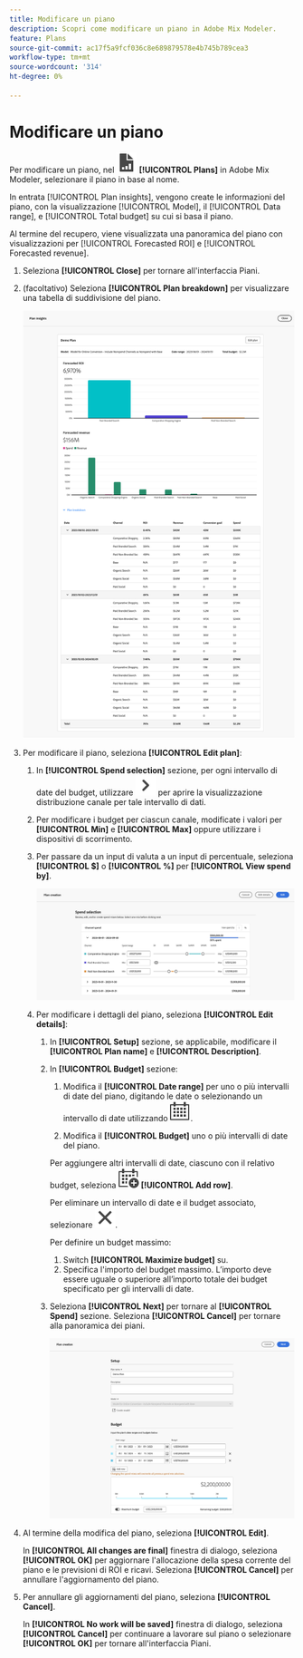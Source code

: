 ```yaml
---
title: Modificare un piano
description: Scopri come modificare un piano in Adobe Mix Modeler.
feature: Plans
source-git-commit: ac17f5a9fcf036c8e689879578e4b745b789cea3
workflow-type: tm+mt
source-wordcount: '314'
ht-degree: 0%

---
```



# Modificare un piano

Per modificare un piano, nel ![PLan](../assets/icons/FileChart.svg) **[!UICONTROL Plans]** in Adobe Mix Modeler, selezionare il piano in base al nome.

In entrata [!UICONTROL Plan insights], vengono create le informazioni del piano, con la visualizzazione [!UICONTROL Model], il [!UICONTROL Data range], e [!UICONTROL Total budget] su cui si basa il piano.

Al termine del recupero, viene visualizzata una panoramica del piano con visualizzazioni per [!UICONTROL Forecasted ROI] e [!UICONTROL Forecasted revenue].

1. Seleziona **[!UICONTROL Close]** per tornare all&#39;interfaccia Piani.

1. (facoltativo) Seleziona **[!UICONTROL Plan breakdown]** per visualizzare una tabella di suddivisione del piano.

   ![Panoramica di un piano](../assets/overview-plan.png)

1. Per modificare il piano, seleziona **[!UICONTROL Edit plan]**:

   1. In **[!UICONTROL Spend selection]** sezione, per ogni intervallo di date del budget, utilizzare ![Freccia](../assets/icons/ChevronRight.svg) per aprire la visualizzazione distribuzione canale per tale intervallo di dati.

   1. Per modificare i budget per ciascun canale, modificate i valori per **[!UICONTROL Min]** e **[!UICONTROL Max]** oppure utilizzare i dispositivi di scorrimento.

   1. Per passare da un input di valuta a un input di percentuale, seleziona **[!UICONTROL $]** o **[!UICONTROL %]** per **[!UICONTROL View spend by]**.

      ![Selezione spesa](../assets/spend-selection.png)

   1. Per modificare i dettagli del piano, seleziona **[!UICONTROL Edit details]**:

      1. In **[!UICONTROL Setup]** sezione, se applicabile, modificare il **[!UICONTROL Plan name]** e **[!UICONTROL Description]**.

      1. In **[!UICONTROL Budget]** sezione:

         1. Modifica il **[!UICONTROL Date range]** per uno o più intervalli di date del piano, digitando le date o selezionando un intervallo di date utilizzando ![Calendario](../assets/icons/Calendar.svg).

         1. Modifica il **[!UICONTROL Budget]** uno o più intervalli di date del piano.

         Per aggiungere altri intervalli di date, ciascuno con il relativo budget, seleziona ![CalendarAdd](../assets/icons/CalendarAdd.svg) **[!UICONTROL Add row]**.

         Per eliminare un intervallo di date e il budget associato, selezionare ![Chiudi](../assets/icons/Close.svg).

         Per definire un budget massimo:

         1. Switch **[!UICONTROL Maximize budget]** su.
         1. Specifica l&#39;importo del budget massimo. L’importo deve essere uguale o superiore all’importo totale dei budget specificato per gli intervalli di date.

      1. Seleziona **[!UICONTROL Next]** per tornare al **[!UICONTROL Spend]** sezione. Seleziona **[!UICONTROL Cancel]** per tornare alla panoramica dei piani.

         ![Dettagli piano](../assets/plan-details.png)


1. Al termine della modifica del piano, seleziona **[!UICONTROL Edit]**.

   In **[!UICONTROL All changes are final]** finestra di dialogo, seleziona **[!UICONTROL OK]** per aggiornare l&#39;allocazione della spesa corrente del piano e le previsioni di ROI e ricavi. Seleziona **[!UICONTROL Cancel]** per annullare l&#39;aggiornamento del piano.

1. Per annullare gli aggiornamenti del piano, seleziona **[!UICONTROL Cancel]**.

   In **[!UICONTROL No work will be saved]** finestra di dialogo, seleziona **[!UICONTROL Cancel]** per continuare a lavorare sul piano o selezionare **[!UICONTROL OK]** per tornare all&#39;interfaccia Piani.

